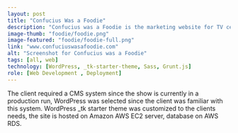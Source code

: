 ```yaml
---
layout: post
title: "Confucius Was a Foodie"
description: "Confucius was a Foodie is the marketing website for TV celebrity chef Christine Cushing’s new TV show; “Confucius was a Foodie”."
image-thumb: "foodie/foodie.png"
image-featured: "foodie/foodie-full.png"
link: "www.confuciuswasafoodie.com"
alt: "Screenshot for Confucius was a Foodie"
tags: [all, web]
technology: [WordPress, _tk-starter-theme, Sass, Grunt.js]
role: [Web Development , Deployment]
---
```


 The client required a CMS system since the show is currently in a production run, WordPress was selected since the client was familiar with this system. WordPress _tk starter theme was customized to the clients needs, the site is hosted on Amazon AWS EC2 server, database on AWS RDS.